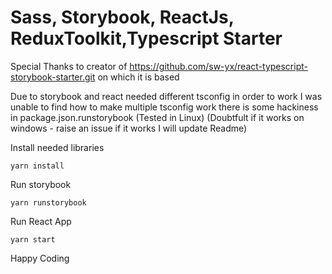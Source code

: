 # Sass, Storybook, ReactJs, ReduxToolkit,Typescript Starter

Special Thanks to creator of https://github.com/sw-yx/react-typescript-storybook-starter.git on which it is based

Due to storybook and react needed different tsconfig in order to work I was unable to find how to make multiple tsconfig work there is some hackiness in package.json.runstorybook (Tested in Linux) (Doubtfult if it works on windows - raise an issue if it works I will update Readme)

Install needed libraries

```
yarn install
```

Run storybook

```
yarn runstorybook
```

Run React App

```
yarn start
```

Happy Coding
